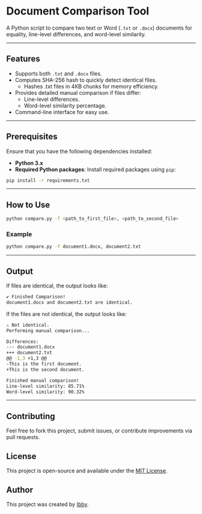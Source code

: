# Document Comparison Tool

A Python script to compare two text or Word (`.txt` or `.docx`) documents for equality, line-level differences, and word-level similarity.

---

## Features

- Supports both `.txt` and `.docx` files.
- Computes SHA-256 hash to quickly detect identical files.
  - Hashes .txt files in 4KB chunks for memory efficiency.
- Provides detailed manual comparison if files differ:
  - Line-level differences.
  - Word-level similarity percentage.
- Command-line interface for easy use.

---

## Prerequisites
Ensure that you have the following dependencies installed:

- **Python 3.x**
- **Required Python packages**: Install required packages using `pip`:
```bash
pip install -r requirements.txt
```

---


## How to Use

```bash
python compare.py -f <path_to_first_file>, <path_to_second_file>
```

### Example

```bash
python compare.py -f document1.docx, document2.txt
```

---

## Output

If files are identical, the output looks like:

```bash
✔ Finished Comparison!
document1.docx and document2.txt are identical.
```

If the files are not identical, the output looks like:
```bash
⚠ Not identical.
Performing manual comparison...

Differences:
--- document1.docx
+++ document2.txt
@@ -1,3 +1,3 @@
-This is the first document.
+This is the second document.

Finished manual comparison!
Line-level similarity: 85.71%
Word-level similarity: 90.32%
```

---


## Contributing
Feel free to fork this project, submit issues, or contribute improvements via pull requests.

## License
This project is open-source and available under the [MIT License](LICENSE).

## Author
This project was created by [Ibby](https://github.com/IbbyI).